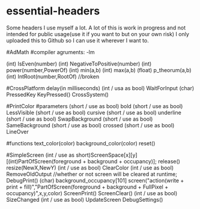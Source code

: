 # essential-headers
Some headers I use myself a lot. A lot of this is work in progress and not intended for public usage(use it if you want to but on your own risk)  I only uploaded this to Github so I can use it wherever I want to.

#AdMath
  #compiler agruments:
  -lm

  (int) 	IsEven(number)
  (int)		NegativeToPositive(number)
  (int) 	power(number,PowerOf)
  (int)	 	min(a,b)
  (int) 	max(a,b)
  (float) p_theorum(a,b)
  (int)		IntRoot(number,RootOf)	//broken
  
  
#CrossPlatform
				 							delay(in milliseconds)
	(int / usa as bool)	WaitForInput
	(char) 							PressedKey
				 							KeyPressed()
				 							CrossSystem()

#PrintColor
  #parameters
  (short / use as bool) bold
  (short / use as bool) LessVisible
  (short / use as bool) cursive
  (short / use as bool) underline
  (short / use as bool) SwapBackground
  (short / use as bool) SameBackground
  (short / use as bool) crossed
  (short / use as bool) LineOver

  #functions
                        text_color(color)
                        background_color(color)
                        reset()

#SimpleScreen
  (int / use as short)ScreenSpace[x][y][(int)PartOfScreen(foreground + background + occupancy)];
                      release()
                      resize(NewX,NewY)
  (int / use as bool) ClearColor
  (int / use as bool) RemoveOldOutput
  //whether or not screen will be cleared at runtime;
                      DebugPrint()
  (char)              background_occupancy[101]
                      screen("action(write + print + fill)","PartOfScreen(foreground + background + FullPixel + occupancy)",x,y,color)
                      ScreenPrint()
                      ScreenClear()
  (int / use as bool) SizeChanged
  (int / use as bool) UpdateScreen
                      DebugSettings()
                      
